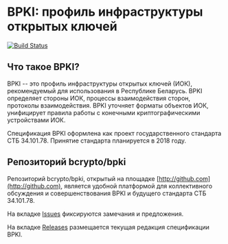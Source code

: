 BPKI: профиль инфраструктуры открытых ключей
============================================

[![Build Status](https://travis-ci.org/bcrypto/bpki.svg?branch=master)](https://travis-ci.org/bcrypto/bpki)

Что такое BPKI?
---------------

BPKI -- это профиль инфраструктуры открытых ключей (ИОК), рекомендуемый 
для использования в Республике Беларусь. BPKI определяет стороны ИОК, 
процессы взаимодействия сторон, протоколы взаимодействия. BPKI уточняет 
форматы объектов ИОК, унифицирует правила работы с конечными 
криптографическими устройствами ИОК.

Спецификация BPKI оформлена как проект государственного стандарта
СТБ 34.101.78. Принятие стандарта планируется в 2018 году.

Репозиторий bcrypto/bpki
------------------------

Репозиторий bcrypto/bpki, открытый на площадке
[http://github.com](http://github.com), является удобной платформой для
коллективного обсуждения и совершенствования BPKI и будущего стандарта СТБ
34.101.78.

На вкладке [Issues](https://github.com/bcrypto/bpki/issues)
фиксируются замечания и предложения.

На вкладке [Releases](https://github.com/bcrypto/bpki/releases)
размещается текущая редакция спецификации BPKI.
